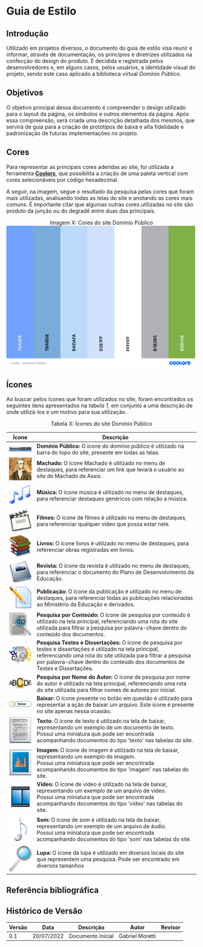 # Guia de Estilo

## Introdução

Utilizado em projetos diversos, o documento do guia de estilo visa reunir e informar, através de documentação, os princípios e diretrizes utilizados na confecção do design do produto. É decidida e registrada pelos desenvolvedores e, em alguns casos, pelos usuários, a identidade visual do projeto, sendo este caso aplicado à biblioteca virtual _Domínio Público_.

## Objetivos

O objetivo principal dessa documento é compreender o design utilizado para o layout da página, os símbolos e outros elementos da página. Após essa compreensão, será criada uma descrição detalhada dos mesmos, que servirá de guia para a criação de protótipos de baixa e alta fidelidade e padronização de futuras implementações no projeto.

## Cores

Para representar as principais cores aderidas ao site, foi utilizada a ferramenta [**Coolors**](https://coolors.co/), que possibilita a criação de uma paleta vertical com cores selecionáveis por código hexadecimal.

A seguir, na imagem, segue o resultado da pesquisa pelas cores que foram mais utilizadas, analisando todas as telas do site e anotando as cores mais comuns. É importante citar que algumas outras cores utilizadas no site são produto da junção ou do degradê entre duas das principais.

<figcaption><center>Imagem X: Cores do site Domínio Público</figcaption>
<img src='../assets/imagens/guiaEstilo/Cores - Domínio Público.png' width=500px ></img>

## Ícones

Ao buscar pelos ícones que foram utilizados no site, foram encontrados os seguintes itens apresentados na _tabela 1_, em conjunto a uma descrição de onde utilizá-los e um motivo para sua utilização.

<figcaption><center>Tabela X: Ícones do site Domínio Público</figcaption>

| Ícone | Descrição |
|----------------------|--------------------------|
| <img src='../assets/imagens/guiaEstilo/top1.gif' width=150px ></img> | **Domínio Público:** O ícone do domínio público é utilizado na barra do topo do site, presente em todas as telas. |
| <img src='../assets/imagens/guiaEstilo/machado.jpg' width=70px ></img> | **Machado:** O ícone Machado é utilizado no menu de destaques, para referenciar um link que levará o usuário ao site de Machado de Assis. |
| <img src='../assets/imagens/guiaEstilo/erudita.gif' width=70px ></img> | **Música:** O ícone música é utilizado no menu de destaques, para referenciar destaques genéricos com relação a música. |
| <img src='../assets/imagens/guiaEstilo/filme.gif' width=70px ></img> | **Filmes:** O ícone de filmes é utilizado no menu de destaques, para referenciar qualquer vídeo que possa estar nele. |
| <img src='../assets/imagens/guiaEstilo/livros.gif' width=70px ></img> | **Livros:** O ícone livros é utilizado no menu de destaques, para referenciar obras registradas em livros. |
| <img src='../assets/imagens/guiaEstilo/revista.gif' width=70px ></img> | **Revista:** O ícone da revista é utilizado no menu de destaques, para referenciar o documento do Plano de Desenvolvimento da Educação. |
| <img src='../assets/imagens/guiaEstilo/publicacoes.gif' width=70px ></img> | **Publicação:** O ícone da publicação é utilizado no menu de destaques, para referenciar todas as publicações relacionadas ao Ministério da Educação e derivados. |
| <img src='../assets/imagens/guiaEstilo/pesq_conteudo.gif' width=70px ></img> | **Pesquisa por Conteúdo:** O ícone de pesquisa por conteúdo é utilizado na tela principal, referenciando uma rota do site utilizada para filtrar a pesquisa por palavra-chave dentro do conteúdo dos documentos. |
| <img src='../assets/imagens/guiaEstilo/pesq_periodico.gif' width=70px ></img> | **Pesquisa Testes e Dissertações:** O ícone de pesquisa por testes e dissertações é utilizado na tela principal, referenciando uma rota do site utilizada para filtrar a pesquisa por palavra-chave dentro do conteúdo dos documentos de Testes e Dissertações. |
| <img src='../assets/imagens/guiaEstilo/pesq_nome_autor.gif' width=90px ></img> | **Pesquisa por Nome do Autor:** O ícone de pesquisa por nome do autor é utilizado na tela principal, referenciando uma rota do site utilizada para filtrar nomes de autores por inicial. |
| <img src='../assets/imagens/guiaEstilo/baixar.gif' width=100px ></img> | **Baixar:** O ícone presente no botão em questão é utilizado para representar a ação de baixar um arquivo. Este ícone é presente no site apenas nessa ocasião. |
| <img src='../assets/imagens/guiaEstilo/TextoG.gif' width=70px ></img> | **Texto:** O ícone de texto é utilizado na tela de baixar, representando um exemplo de um documento de texto.<br>Possui uma miniatura que pode ser encontrada acompanhando documentos do tipo 'texto' nas tabelas do site. |
| <img src='../assets/imagens/guiaEstilo/ImagemG.gif' width=70px ></img> | **Imagem:** O ícone de imagem é utilizado na tela de baixar, representando um exemplo de imagem.<br>Possui uma miniatura que pode ser encontrada acompanhando documentos do tipo 'imagem' nas tabelas do site. |
| <img src='../assets/imagens/guiaEstilo/VideoG.gif' width=70px ></img> | **Vídeo:** O ícone de vídeo é utilizado na tela de baixar, representando um exemplo de um arquivo de vídeo.<br>Possui uma miniatura que pode ser encontrada acompanhando documentos do tipo 'vídeo' nas tabelas do site. |
| <img src='../assets/imagens/guiaEstilo/SomG.gif' width=70px ></img> | **Som:** O ícone de som é utilizado na tela de baixar, representando um exemplo de um arquivo de áudio.<br>Possui uma miniatura que pode ser encontrada acompanhando documentos do tipo 'som' nas tabelas do site. |
| <img src='../assets/imagens/guiaEstilo/lupa1.gif' width=70px ></img> | **Lupa:** O ícone da lupa é utilizado em diversos locais do site que representem uma pesquisa. Pode ser encontrado em diversos tamanhos |

## Referência bibliográfica


## Histórico de Versão

| Versão | Data | Descrição | Autor | Revisor |
|--------|------|-----------|-------|---------|
| 0.1 | 20/07/2022 | Documento Inicial | Gabriel Moretti |


